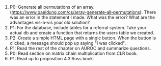 1) P0: Generate all permutations of an array. (https://www.baeldung.com/cs/array-generate-all-permutations). There was an error in the statement I made. What was the error? What are the advantages vis-a-vis your old solution?
2) P1: For the database, include tables for a referral system. Take your actual db and create a function that returns the users table we created.
3) P2: Create a simple HTML page with a single button. When the button is clicked, a message should pop up saying "I was clicked".
4) P1: Read the rest of the chapter on AUROC and summarize questions.
5) P0: Read section on matrix chain multiplication from CLR book.
6) P1: Read up to proposition 4.3 Ross book.